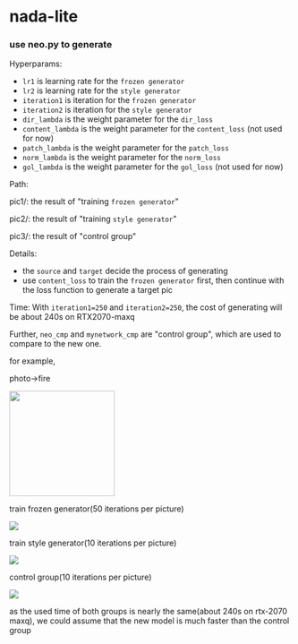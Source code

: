 # nada-lite

### use neo.py to generate

Hyperparams:

* `lr1` is learning rate for the `frozen generator`
* `lr2` is learning rate for the `style generator`
* `iteration1` is iteration for the `frozen generator`
* `iteration2` is iteration for the `style generator`
* `dir_lambda` is the weight parameter for the `dir_loss`
* `content_lambda` is the weight parameter for the `content_loss` (not used for now)
* `patch_lambda` is the weight parameter for the `patch_loss`
* `norm_lambda` is the weight parameter for the `norm_loss`
* `gol_lambda` is the weight parameter for the `gol_loss` (not used for now) 



Path:

pic1/: the result of "training `frozen generator`"

pic2/: the result of "training `style generator`"

pic3/: the result of "control group"



Details:

* the `source` and `target` decide the process of generating
* use `content_loss` to train the `frozen generator` first, then continue with the loss function to generate a target pic 

Time:
With `iteration1=250` and `iteration2=250`, the cost of generating will be about 240s on RTX2070-maxq



Further, `neo_cmp` and `mynetwork_cmp` are "control group", which are used to compare to the new one.



for example, 



photo->fire

<img src="file:///E:/stylegan_nada/ori0.jpg" title="" alt="" width="188">



train frozen generator(50 iterations per picture)

![](C:\Users\win10\Downloads\png%20(2).png)

train style generator(10 iterations per picture)

![](C:\Users\win10\Downloads\png.png)



control group(10 iterations per picture)

![](C:\Users\win10\Downloads\png%20(1).png)



as the used time of both groups is nearly the same(about 240s on rtx-2070 maxq), we could assume that the new model is much faster than the control group
